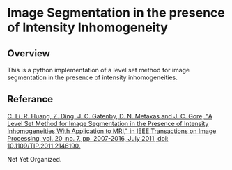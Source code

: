 # Image Segmentation in the presence of Intensity Inhomogeneity

## Overview
This is a python implementation of a level set method for image segmentation in the presence of intensity inhomogeneities.

## Referance
[C. Li, R. Huang, Z. Ding, J. C. Gatenby, D. N. Metaxas and J. C. Gore, "A Level Set Method for Image Segmentation in the Presence of Intensity Inhomogeneities With Application to MRI," in IEEE Transactions on Image Processing, vol. 20, no. 7, pp. 2007-2016, July 2011, doi: 10.1109/TIP.2011.2146190.](<doi: 10.1109/TIP.2011.2146190>)

Net Yet Organized.
